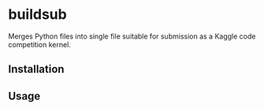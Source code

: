 # buildsub

Merges Python files into single file suitable for submission as a Kaggle code
competition kernel.

## Installation

## Usage

